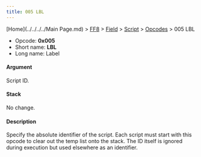 ```yaml
---
title: 005 LBL
---
```


[Home](../../../../Main Page.md) > [FF8](../../../../FF8.md) > [Field](../../../Field.md) > [Script](../../Script.md) > [Opcodes](../Opcodes.md) > 005 LBL

-   Opcode: **0x005**
-   Short name: **LBL**
-   Long name: Label

#### Argument

Script ID.

#### Stack

No change.

#### Description

Specify the absolute identifier of the script. Each script must start with this opcode to clear out the temp list onto the stack. The ID itself is ignored during execution but used elsewhere as an identifier.
